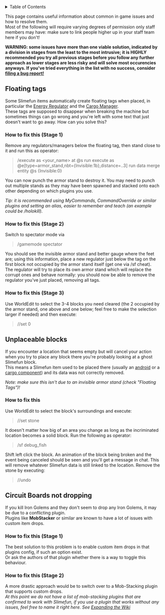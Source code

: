 <!-- START doctoc generated TOC please keep comment here to allow auto update -->
<!-- DON'T EDIT THIS SECTION, INSTEAD RE-RUN doctoc TO UPDATE -->
<details>
<summary>Table of Contents</summary>

- [Floating tags](#floating-tags)
- [Unplaceable blocks](#unplaceable-blocks)
- [Circuit Boards not dropping](#circuit-boards-not-dropping)

</details>
<!-- END doctoc generated TOC please keep comment here to allow auto update -->

This page contains useful information about common in game issues and how to resolve them.<br>
Most of the following will require varying degrees of permission only staff members may have: make sure to link people higher up in your staff team here if you don't!

**WARNING: some issues have more than one viable solution, indicated by a division in stages from the least to the most intrusive; it is HIGHLY recommended you try all previous stages before you follow any further approach as lower stages are less risky and will solve most occurencies anyways. If you've tried everything in the list with no success, consider [filing a bug report!](https://github.com/TheBusyBiscuit/Slimefun4/wiki/How-to-report-bugs)**

## Floating tags
Some Slimefun items automatically create floating tags when placed, in particular the [Energy Regulator](https://github.com/TheBusyBiscuit/Slimefun4/wiki/Energy-Regulator) and the [Cargo Manager](https://github.com/TheBusyBiscuit/Slimefun4/wiki/Cargo-Manager).<br>
These tags are supposed to disappear when breaking the machine but sometimes things can go wrong and you're left with some text that just doesn't want to go away. How can you solve this?

### How to fix this (Stage 1)
Remove any regulators/managers below the floating tag, then stand close to it and run this as operator:
>/execute as <your_name> at @s run execute as @e[type=armor_stand,nbt={Invisible:1b},distance=..3] run data merge entity @s {Invisible:0}

You can now punch the armor stand to destroy it. You may need to punch out multiple stands as they may have been spawned and stacked onto each other depending on which plugins you use.

*Tip: it is recommended using MyCommands, CommandOverride or similar plugins and setting an alias, easier to remember and teach (an example could be /holokill).*

### How to fix this (Stage 2)
Switch to spectator mode via
>/gamemode spectator

You should see the invisible armor stand and better gauge where the feet are; using this information, place a new regulator just below the tag on the first block not occupied by the armor stand itself (get one via /sf cheat).<br>
The regulator will try to place its own armor stand which will replace the corrupt ones and behave normally: you should now be able to remove the regulator you've just placed, removing all tags.

### How to fix this (Stage 3)
Use WorldEdit to select the 3-4 blocks you need cleared (the 2 occupied by the armor stand, one above and one below; feel free to make the selection larger if needed) and then execute:
>//set 0

## Unplaceable blocks
If you encounter a location that seems empty but will cancel your action when you try to place any block there you're probably looking at a ghost Slimefun block.<br> This means a Slimefun item used to be placed there (usually an [android](https://github.com/TheBusyBiscuit/Slimefun4/wiki/Androids) or a [cargo component](https://github.com/TheBusyBiscuit/Slimefun4/wiki/Cargo-Management)) and its data was not correctly removed.

_Note: make sure this isn't due to an invisible armor stand (check "Floating Tags")!_

### How to fix this
Use WorldEdit to select the block's surroundings and execute:
>//set stone

It doesn't matter how big of an area you change as long as the incriminated location becomes a solid block.
Run the following as operator:
>/sf debug_fish

Shift left click the block. An animation of the block being broken and the event being canceled should be seen and you'll get a message in chat. This will remove whatever Slimefun data is still linked to the location.
Remove the stone by executing:
>//undo

## Circuit Boards not dropping
If you kill Iron Golems and they don't seem to drop any Iron Golems, it may be due to a conflicting plugin.<br>
Plugins like **MobStacker** or similar are known to have a lot of issues with custom item drops.

### How to fix this (Stage 1)
The best solution to this problem is to enable custom item drops in that plugins config, if such an option exist.<br>
Or ask the authors of that plugin whether there is a way to toggle this behaviour.

### How to fix this (Stage 2)
A more drastic approach would be to switch over to a Mob-Stacking plugin that supports custom drops.<br>
_At this point we do not have a list of mob-stacking plugins that are confirmed to work with Slimefun, if you use a plugin that works without any issues, feel free to name it right here. See [Expanding the Wiki](https://github.com/TheBusyBiscuit/Slimefun4/wiki/Expanding-the-Wiki)_
